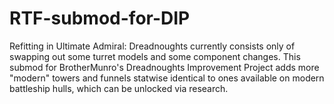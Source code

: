# RTF-submod-for-DIP
Refitting in Ultimate Admiral: Dreadnoughts currently consists only of swapping out some turret models and some component changes. This submod for BrotherMunro's Dreadnoughts Improvement Project adds more "modern" towers and funnels statwise identical to ones available on modern battleship hulls, which can be unlocked via research.
